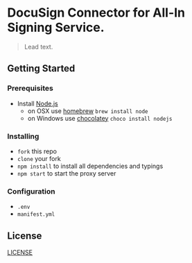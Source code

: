 # DocuSign Connector for All-In Signing Service.

> Lead text.

## Getting Started
### Prerequisites
* Install [Node.js](http://nodejs.org)
    * on OSX use [homebrew](http://brew.sh) `brew install node`
    * on Windows use [chocolatey](https://chocolatey.org/) `choco install nodejs`

### Installing
* `fork` this repo
* `clone` your fork
* `npm install` to install all dependencies and typings
* `npm start` to start the proxy server

### Configuration
* `.env`
* `manifest.yml`

## License
 [LICENSE](/LICENSE)